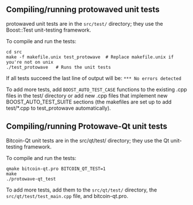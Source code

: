Compiling/running protowaved unit tests
------------------------------------

protowaved unit tests are in the `src/test/` directory; they
use the Boost::Test unit-testing framework.

To compile and run the tests:

	cd src
	make -f makefile.unix test_protowave  # Replace makefile.unix if you're not on unix
	./test_protowave   # Runs the unit tests

If all tests succeed the last line of output will be:
`*** No errors detected`

To add more tests, add `BOOST_AUTO_TEST_CASE` functions to the existing
.cpp files in the test/ directory or add new .cpp files that
implement new BOOST_AUTO_TEST_SUITE sections (the makefiles are
set up to add test/*.cpp to test_protowave automatically).


Compiling/running Protowave-Qt unit tests
---------------------------------------

Bitcoin-Qt unit tests are in the src/qt/test/ directory; they
use the Qt unit-testing framework.

To compile and run the tests:

	qmake bitcoin-qt.pro BITCOIN_QT_TEST=1
	make
	./protowave-qt_test

To add more tests, add them to the `src/qt/test/` directory,
the `src/qt/test/test_main.cpp` file, and bitcoin-qt.pro.
